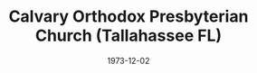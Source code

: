 ---
date: &id001 1973-12-02
end_date: null
location:
  address: 814 North Gadsden Street
  city: Tallahassee
  state: FL
minister:
- end: 1981-01-01
  name: Calvin Cummings
  start: 1975-01-01
  type: Pastor
- end: 1983-01-01
  name: Gordon Woolard
  start: 1981-01-01
  type: Pastor
- end: 1991-01-01
  name: Robert Evans
  start: 1984-01-01
  type: Pastor
- end: 2016-01-01
  name: William Hobbs
  start: 1992-01-01
  type: Pastor
- end: null
  name: John A. Sharpe
  start: 2016-01-01
  type: Pastor
- end: 2016-01-01
  name: John A. Sharpe
  start: 2011-01-01
  type: Associate Pastor
ministers:
- Calvin Cummings
- Gordon Woolard
- Robert Evans
- William Hobbs
- John A. Sharpe
- John A. Sharpe
name: Calvary Orthodox Presbyterian Church
names:
- end: null
  name: Calvary Orthodox Presbyterian Church
  start: 1973-12-02
origination_date: *id001
raw_data: "FLORIDA\nTallahassee\nCalvary Orthodox Presbyterian Church  (December 2,\
  \ 1973\u2013 )\n814 North Gadsden Street\nPastors: Calvin Cummings, 1975\u201381\n\
  Gordon Woolard, 1981\u201383\nRobert Evans, 1984\u201391\nWilliam Hobbs, 1992\u2013\
  2016\nJohn A. Sharpe, 2016\u2013\nAssoc. Pastor: John A. Sharpe, 2011\u201316"
received_from: null
states:
- FL
status:
  active: true
  end_date: null
  reason: null
  received_from: null
  withdrawal_to: null
title: Calvary Orthodox Presbyterian Church (Tallahassee FL)
year_established:
- 1973

---